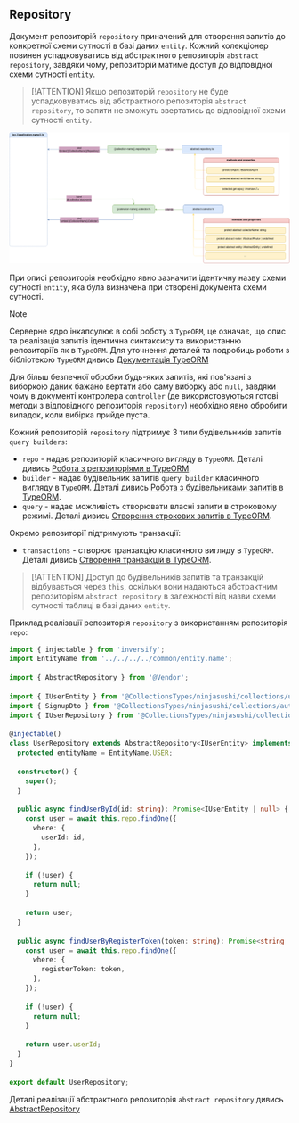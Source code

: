 ## Repository

Документ репозиторій `repository` приначений для створення запитів до конкретної схеми сутності в базі даних `entity`. Кожний колекціонер повинен успадковуватись від абстрактного репозиторія `abstract repository`, завдяки чому, репозиторій матиме доступ до відповідної схеми сутності `entity`.

>[!ATTENTION]
> Якщо репозиторій `repository` не буде успадковуватись від абстрактного репозиторія `abstract repository`, то запити не зможуть звертатись до відповідної схеми сутності `entity`.

![AbstractRepository](./documents-png/AbstractRepository.png)

При описі репозиторія необхідно явно зазначити ідентичну назву схеми сутності `entity`, яка була визначена при створені документа схеми сутності. 

> [!NOTE]
> Серверне ядро інкапсулює в собі роботу з `TypeORM`, це означає, що опис та реалізація запитів ідентична синтаксису та використанню репозиторіїв як в `TypeORM`. 
> Для уточнення деталей та подробиць роботи з бібліотекою `TypeORM` дивись [Документація TypeORM](https://typeorm.io/)

Для більш безпечної обробки будь-яких запитів, які пов'язані з виборкою даних бажано вертати або саму виборку або `null`, завдяки чому в документі контролера `controller` (де використовуються готові методи з відповідного репозиторія `repository`) необхідно явно обробити випадок, коли вибірка прийде пуста.


Кожний репозиторій `repository` підтримує 3 типи будівельників запитів `query builders`:
- `repo` - надає репозиторій класичного вигляду в `TypeORM`. Деталі дивись [Робота з репозиторіями в TypeORM](https://typeorm.io/working-with-repository).
- `builder` - надає будівельник запитів `query builder` класичного вигляду в `TypeORM`. Деталі дивись [Робота з будівельниками запитів в TypeORM](https://typeorm.io/select-query-builder).
- `query` - надає можливість створювати власні запити в строковому режимі. Деталі дивись [Створення строкових запитів в TypeORM](https://typeorm.io/entity-manager-api).

Окремо репозиторії підтримують транзакції:
- `transactions` - створює транзакцію класичного вигляду в `TypeORM`. Деталі дивись [Створення транзакцій в TypeORM](https://typeorm.io/transactions).


> [!ATTENTION]
> Доступ до будівельників запитів та транзакцій відбувається через `this`, оскільки вони надаються абстрактним репозиторіям `abstract repository` в залежності від назви схеми сутності таблиці в базі даних `entity`.

Приклад реалізації репозиторія `repository` з використанням репозиторія `repo`:


```typescript
import { injectable } from 'inversify';
import EntityName from '../../../../common/entity.name';

import { AbstractRepository } from '@Vendor';

import { IUserEntity } from '@CollectionsTypes/ninjasushi/collections/user/user.entity';
import { SignupDto } from '@CollectionsTypes/ninjasushi/collections/auth/auth.controller';
import { IUserRepository } from '@CollectionsTypes/ninjasushi/collections/user/user.service';

@injectable()
class UserRepository extends AbstractRepository<IUserEntity> implements IUserRepository {
  protected entityName = EntityName.USER;

  constructor() {
    super();
  }

  public async findUserById(id: string): Promise<IUserEntity | null> {
    const user = await this.repo.findOne({
      where: {
        userId: id,
      },
    });

    if (!user) {
      return null;
    }

    return user;
  }

  public async findUserByRegisterToken(token: string): Promise<string | null> {
    const user = await this.repo.findOne({
      where: {
        registerToken: token,
      },
    });

    if (!user) {
      return null;
    }

    return user.userId;
  }
}

export default UserRepository;
```

Деталі реалізації абстрактного репозиторія `abstract repository` дивись [AbstractRepository](../server-platform/abstract-documents.md#repository)